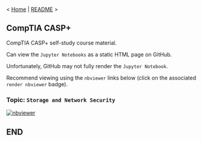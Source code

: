 < [Home](https://github.com/SeanOhAileasa) | [README](https://github.com/SeanOhAileasa/asp-storage-and-network-security/blob/main/README.md) >

## CompTIA CASP+

CompTIA CASP+ self-study course material.

Can view the ``Jupyter Notebooks`` as a static HTML page on GitHub.

Unfortunately, GitHub may not fully render the ``Jupyter Notebook``.

Recommend viewing using the ``nbviewer`` links below (click on the associated ``render nbviewer`` badge).

### Topic: ``Storage and Network Security``

[![nbviewer](https://raw.githubusercontent.com/jupyter/design/master/logos/Badges/nbviewer_badge.svg)](https://nbviewer.jupyter.org/github/SeanOhAileasa/asp-storage-and-network-security/blob/main/asp-storage-and-network-security.ipynb)

## END